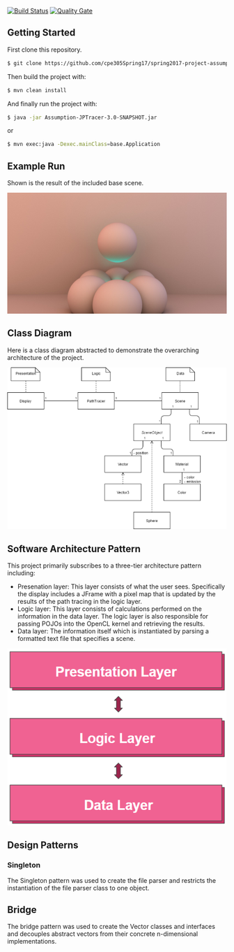 [![Build Status](https://travis-ci.org/cpe305Spring17/spring2017-project-assumption.svg?branch=master)](https://travis-ci.org/cpe305Spring17/spring2017-project-assumption) [![Quality Gate](https://sonarqube.com/api/badges/gate?key=Assumption%3AAssumption-JPTracer)](https://sonarqube.com/dashboard/index/Assumption%3AAssumption-JPTracer)

## Getting Started
First clone this repository.
```bash
$ git clone https://github.com/cpe305Spring17/spring2017-project-assumption.git
```

Then build the project with:
```bash
$ mvn clean install
```

And finally run the project with:
```bash
$ java -jar Assumption-JPTracer-3.0-SNAPSHOT.jar
```
or
```bash
$ mvn exec:java -Dexec.mainClass=base.Application
```

## Example Run
Shown is the result of the included base scene.

![Base Scene](images/scene1.jpg)

## Class Diagram
Here is a class diagram abstracted to demonstrate the overarching architecture of the project.

![Class Diagram](images/classdiagram.png)

## Software Architecture Pattern
This project primarily subscribes to a three-tier architecture pattern including:
 * Presenation layer: This layer consists of what the user sees. Specifically the display includes a JFrame with a pixel map that is updated by the results of the path tracing in the logic layer.
 * Logic layer: This layer consists of calculations performed on the information in the data layer. The logic layer is also responsible for passing POJOs into the OpenCL kernel and retrieving the results.
 * Data layer: The information itself which is instantiated by parsing a formatted text file that specifies a scene.

![Architecture Pattern](images/architecture.png)


## Design Patterns
### Singleton
The Singleton pattern was used to create the file parser and restricts the instantiation of the file parser class to one object.

## Bridge
The bridge pattern was used to create the Vector classes and interfaces and decouples abstract vectors from their concrete n-dimensional implementations.
